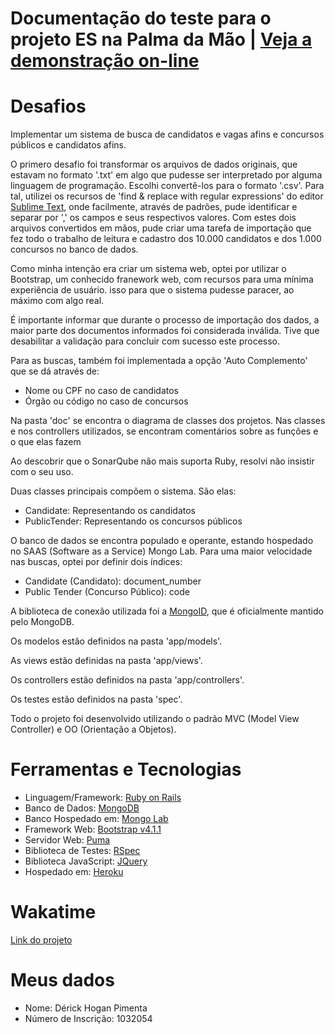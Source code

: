 # Documentação do teste para o projeto ES na Palma da Mão | [Veja a demonstração on-line](https://busca-vaga-espm.herokuapp.com/)
# Desafios
Implementar um sistema de busca de candidatos e vagas afins e concursos públicos e candidatos afins.

O primero desafio foi transformar os arquivos de dados originais, que estavam no formato '.txt' em algo que pudesse ser interpretado por alguma linguagem de programação. Escolhi convertê-los para o formato '.csv'. Para tal, utilizei os recursos de 'find & replace with regular expressions' do editor [Sublime Text](https://www.sublimetext.com/), onde facilmente, através de padrões, pude identificar e separar por ',' os campos e seus respectivos valores.
Com estes dois arquivos convertidos em mãos, pude criar uma tarefa de importação que fez todo o trabalho de leitura e cadastro dos 10.000 candidatos e dos 1.000 concursos no banco de dados.

Como minha intenção era criar um sistema web, optei por utilizar o Bootstrap, um conhecido franework web, com recursos para uma mínima experiência de usuário. isso para que o sistema pudesse paracer, ao máximo com algo real.

É importante informar que durante o processo de importação dos dados, a maior parte dos documentos informados foi considerada inválida. Tive que desabilitar a validação para concluir com sucesso este processo.

Para as buscas, também foi implementada a opção 'Auto Complemento' que se dá através de:
- Nome ou CPF no caso de candidatos
- Órgão ou código no caso de concursos

Na pasta 'doc' se encontra o diagrama de classes dos projetos.
Nas classes e nos controllers utilizados, se encontram comentários sobre as funções e o que elas fazem

Ao descobrir que o SonarQube não mais suporta Ruby, resolvi não insistir com o seu uso.

Duas classes principais compõem o sistema. São elas:
  - Candidate: Representando os candidatos
  - PublicTender: Representando os concursos públicos

O banco de dados se encontra populado e operante, estando hospedado no SAAS (Software as a Service) Mongo Lab.
Para uma maior velocidade nas buscas, optei por definir dois índices:
- Candidate (Candidato): document_number
- Public Tender (Concurso Público): code

A biblioteca de conexão utilizada foi a [MongoID](https://docs.mongodb.com/mongoid/master/), que é oficialmente mantido pelo MongoDB.

Os modelos estão definidos na pasta 'app/models'.

As views estão definidas na pasta 'app/views'.

Os controllers estão definidos na pasta 'app/controllers'.

Os testes estão definidos na pasta 'spec'.

Todo o projeto foi desenvolvido utilizando o padrão MVC (Model View Controller) e OO (Orientação a Objetos).
# Ferramentas e Tecnologias
  - Linguagem/Framework: [Ruby on Rails](https://rubyonrails.org/)
  - Banco de Dados: [MongoDB](https://www.mongodb.com/)
  - Banco Hospedado em: [Mongo Lab](https://mlab.com/login/)
  - Framework Web: [Bootstrap v4.1.1](https://getbootstrap.com/)
  - Servidor Web: [Puma](https://puma.io/)
  - Biblioteca de Testes: [RSpec](https://rspec.info/)
  - Biblioteca JavaScript: [JQuery](https://jquery.com/)
  - Hospedado em: [Heroku](https://www.heroku.com/)

# Wakatime
[Link do projeto](https://wakatime.com/@05dd98fe-23df-4032-aadd-e313c1089137/projects/udllwfrygz)

# Meus dados
 - Nome: Dérick Hogan Pimenta
 - Número de Inscrição: 1032054
